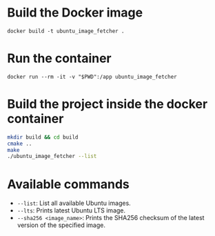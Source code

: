 # Build the Docker image
`docker build -t ubuntu_image_fetcher .`

# Run the container
`docker run --rm -it -v "$PWD":/app ubuntu_image_fetcher`

# Build the project inside the docker container
```bash
mkdir build && cd build
cmake ..
make
./ubuntu_image_fetcher --list
```

# Available commands
- `--list`: List all available Ubuntu images.
- `--lts`: Prints latest Ubuntu LTS image.
- `--sha256 <image_name>`: Prints the SHA256 checksum of the latest version of the specified image.